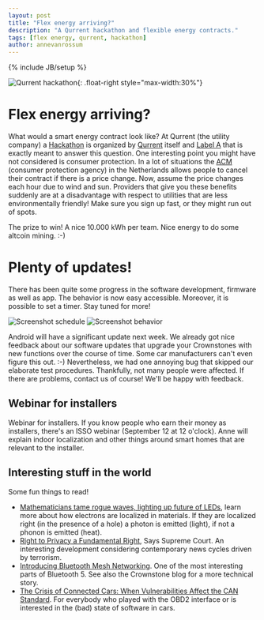 ```yaml
---
layout: post
title: "Flex energy arriving?"
description: "A Qurrent hackathon and flexible energy contracts."
tags: [flex energy, qurrent, hackathon]
author: annevanrossum
---
```

{% include JB/setup %}

![Qurrent hackathon]({{site.url}}/attachments/qurrent-hackathon.gif){: .float-right style="max-width:30%"}

# Flex energy arriving?

What would a smart energy contract look like? At Qurrent (the utility company) a [Hackathon](https://hackathon.qurrent.nl/?href=crownstone) is organized by [Qurrent](https://www.qurrent.nl/) itself and [Label A](https://labela.nl/) that is exactly meant to answer this question. One interesting point you might have not considered is consumer protection. In a lot of situations the [ACM](https://www.acm.nl/en/) (consumer protection agency) in the Netherlands allows people to cancel their contract if there is a price change. Now, assume the price changes each hour due to wind and sun. Providers that give you these benefits suddenly are at a disadvantage with respect to utilities that are less environmentally friendly! Make sure you sign up fast, or they might run out of spots.

The prize to win! A nice 10.000 kWh per team. Nice energy to do some altcoin mining. :-)


# Plenty of updates!

There has been quite some progress in the software development, firmware as well as app. The behavior is now easy accessible. Moreover, it is possible to set a timer. Stay tuned for more!

![Screenshot schedule]({{site.url}}/attachments/screenshot-schedule.jpg)
![Screenshot behavior]({{site.url}}/attachments/screenshot-behavior.jpg)

Android will have a significant update next week. We already got nice feedback about our software updates that upgrade your Crownstones with new functions over the course of time. Some car manufacturers can't even figure this out. :-) Nevertheless, we had one annoying bug that skipped our elaborate test procedures. Thankfully, not many people were affected. If there are problems, contact us of course! We'll be happy with feedback.

## Webinar for installers

Webinar for installers. If you know people who earn their money as installers, there's an ISSO webinar (September 12 at 12 o'clock). Anne will explain indoor localization and other things around smart homes that are relevant to the installer.

## Interesting stuff in the world

Some fun things to read!

* [Mathematicians tame rogue waves, lighting up future of LEDs](https://www.quantamagazine.org/mathematicians-tame-rogue-waves-lighting-up-future-of-leds-20170822/), learn more about how electrons are localized in materials. If they are localized right (in the presence of a hole) a photon is emitted (light), if not a phonon is emitted (heat).
* [Right to Privacy a Fundamental Right](https://thewire.in/170303/supreme-court-aadhaar-right-to-privacy/), Says Supreme Court. An interesting development considering contemporary news cycles driven by terrorism.
* [Introducing Bluetooth Mesh Networking](https://blog.bluetooth.com/introducing-bluetooth-mesh-networking). One of the most interesting parts of Bluetooth 5. See also the Crownstone blog for a more technical story.
* [The Crisis of Connected Cars: When Vulnerabilities Affect the CAN Standard](http://blog.trendmicro.com/trendlabs-security-intelligence/connected-car-hack/). For everybody who played with the OBD2 interface or is interested in the (bad) state of software in cars.


 
